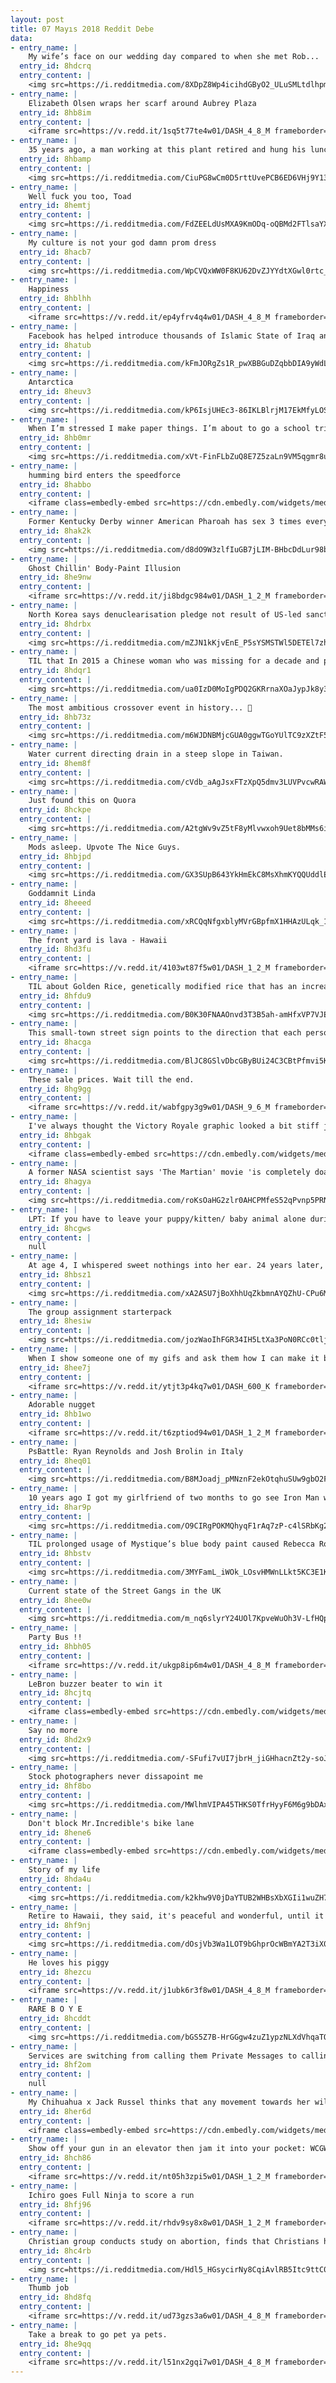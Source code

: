 ```yaml
---
layout: post
title: 07 Mayıs 2018 Reddit Debe
data:
- entry_name: |
    My wife’s face on our wedding day compared to when she met Rob...
  entry_id: 8hdcrq
  entry_content: |
    <img src=https://i.redditmedia.com/8XDpZ8Wp4icihdGByO2_ULuSMLtdlhpmxs1jAK38B04.jpg?s=d18bc141926da5457c50f445d4a69ba5 frameborder=0>
- entry_name: |
    Elizabeth Olsen wraps her scarf around Aubrey Plaza
  entry_id: 8hb8im
  entry_content: |
    <iframe src=https://v.redd.it/1sq5t77te4w01/DASH_4_8_M frameborder=0></iframe>
- entry_name: |
    35 years ago, a man working at this plant retired and hung his lunch pail (lunch box) from the ceiling of this warehouse. Ever since then, whenever someone retires here, they also hang their lunch pail.
  entry_id: 8hbamp
  entry_content: |
    <img src=https://i.redditmedia.com/CiuPG8wCm0D5rttUvePCB6ED6VHj9Y131Pfoyc7K8TA.jpg?s=90a536393deb29680273d4ebcecd5197 frameborder=0>
- entry_name: |
    Well fuck you too, Toad
  entry_id: 8hemtj
  entry_content: |
    <img src=https://i.redditmedia.com/FdZEELdUsMXA9KmODq-oQBMd2FTlsaYX_Nyj3PP5alc.jpg?s=088d48867dd53dec1b37541f0473b8a6 frameborder=0>
- entry_name: |
    My culture is not your god damn prom dress
  entry_id: 8hacb7
  entry_content: |
    <img src=https://i.redditmedia.com/WpCVQxWW0F8KU62DvZJYYdtXGwl0rtc_DHQKS2qNxRw.jpg?s=cbbaa7839e529e090c0a77fa61c0a2e2 frameborder=0>
- entry_name: |
    Happiness
  entry_id: 8hblhh
  entry_content: |
    <iframe src=https://v.redd.it/ep4yfrv4q4w01/DASH_4_8_M frameborder=0></iframe>
- entry_name: |
    Facebook has helped introduce thousands of Islamic State of Iraq and the Levant (Isil) extremists to one another, via its 'suggested friends' feature...allowing them to develop fresh terror networks and even recruit new members to their cause.
  entry_id: 8hatub
  entry_content: |
    <img src=https://i.redditmedia.com/kFmJORgZs1R_pwXBBGuDZqbbDIA9yWdLnuEl4z4VGM0.jpg?s=9cb8bbab5856bf57aef9dd20229e5cfb frameborder=0>
- entry_name: |
    Antarctica
  entry_id: 8heuv3
  entry_content: |
    <img src=https://i.redditmedia.com/kP6IsjUHEc3-86IKLBlrjM17EkMfyLOSmY-n38wj0kQ.jpg?s=60e424dc579964eac0c58565f3752e3d frameborder=0>
- entry_name: |
    When I’m stressed I make paper things. I’m about to go a school trip with 124 kids so I made a teeny tiny paper Ms. Frizzle. Enjoy!
  entry_id: 8hb0mr
  entry_content: |
    <img src=https://i.redditmedia.com/xVt-FinFLbZuQ8E7Z5zaLn9VM5qgmr8umhEtS-CRtjY.jpg?s=12bb0d5207153573f16486d1a705241d frameborder=0>
- entry_name: |
    humming bird enters the speedforce
  entry_id: 8habbo
  entry_content: |
    <iframe class=embedly-embed src=https://cdn.embedly.com/widgets/media.html?src=https%3A%2F%2Fgfycat.com%2Fifr%2FEminentSoupyBat&url=https%3A%2F%2Fgfycat.com%2FEminentSoupyBat&image=https%3A%2F%2Fthumbs.gfycat.com%2FEminentSoupyBat-size_restricted.gif&key=522baf40bd3911e08d854040d3dc5c07&type=text%2Fhtml&schema=gfycat width=600 height=515 scrolling=no frameborder=0 allowfullscreen></iframe>
- entry_name: |
    Former Kentucky Derby winner American Pharoah has sex 3 times every day & his owners charge a $200,000 fee per impregnation, which generates about $30,000,000 a year annually
  entry_id: 8hak2k
  entry_content: |
    <img src=https://i.redditmedia.com/d8dO9W3zlfIuGB7jLIM-BHbcDdLur98bi3ynwpXPPyA.jpg?s=4f6bd7ff91f90d48e8ef2e91a84eac32 frameborder=0>
- entry_name: |
    Ghost Chillin' Body-Paint Illusion
  entry_id: 8he9nw
  entry_content: |
    <iframe src=https://v.redd.it/ji8bdgc984w01/DASH_1_2_M frameborder=0></iframe>
- entry_name: |
    North Korea says denuclearisation pledge not result of US-led sanctions
  entry_id: 8hdrbx
  entry_content: |
    <img src=https://i.redditmedia.com/mZJN1kKjvEnE_P5sYSMSTWl5DETEl7zh2Pr2Af5eOm0.jpg?s=675c1e8156c1888a258f7fa0afb1dfcf frameborder=0>
- entry_name: |
    TIL that In 2015 a Chinese woman who was missing for a decade and presumed dead was found living in an internet cafe playing games for 10 years.
  entry_id: 8hdqr1
  entry_content: |
    <img src=https://i.redditmedia.com/ua0IzD0MoIgPDQ2GKRrnaXOaJypJk8y3E9W5bBc0i_s.jpg?s=df00408d4b08f562917ed62d4cba9dd6 frameborder=0>
- entry_name: |
    The most ambitious crossover event in history... 👀
  entry_id: 8hb73z
  entry_content: |
    <img src=https://i.redditmedia.com/m6WJDNBMjcGUA0ggwTGoYUlTC9zXZtF5GSIb-0XDqmw.jpg?s=42479be9b56e76103e92ada1c494c54e frameborder=0>
- entry_name: |
    Water current directing drain in a steep slope in Taiwan.
  entry_id: 8hem8f
  entry_content: |
    <img src=https://i.redditmedia.com/cVdb_aAgJsxFTzXpQ5dmv3LUVPvcwRAW2LP20PziITk.jpg?s=516d3af3f0781a8da6c4700c7d96b3df frameborder=0>
- entry_name: |
    Just found this on Quora
  entry_id: 8hckpe
  entry_content: |
    <img src=https://i.redditmedia.com/A2tgWv9vZ5tF8yMlvwxoh9Uet8bMMs6iI-l0STZc-k0.jpg?s=02d1b4f76d171f0025d1ea5e20e776e3 frameborder=0>
- entry_name: |
    Mods asleep. Upvote The Nice Guys.
  entry_id: 8hbjpd
  entry_content: |
    <img src=https://i.redditmedia.com/GX3SUpB643YkHmEkC8MsXhmKYQQUddlEymrkf0NOEQw.jpg?s=88975aab8f528068562634441b32692b frameborder=0>
- entry_name: |
    Goddamnit Linda
  entry_id: 8heeed
  entry_content: |
    <img src=https://i.redditmedia.com/xRCQqNfgxblyMVrGBpfmX1HHAzULqk_1t5UdFHFI1wY.jpg?s=5bfcf4b2accb1016b17e698f178e4ebf frameborder=0>
- entry_name: |
    The front yard is lava - Hawaii
  entry_id: 8hd3fu
  entry_content: |
    <iframe src=https://v.redd.it/4103wt87f5w01/DASH_1_2_M frameborder=0></iframe>
- entry_name: |
    TIL about Golden Rice, genetically modified rice that has an increased nutritional value in an attempt to fight malnutrition in poverty stricken places.
  entry_id: 8hfdu9
  entry_content: |
    <img src=https://i.redditmedia.com/B0K30FNAAOnvd3T3B5ah-amHfxVP7VJEudqW2TqOsug.jpg?s=1393bbf7c1ab7eae2119fcd4c99f9db0 frameborder=0>
- entry_name: |
    This small-town street sign points to the direction that each person in town lives.
  entry_id: 8hacga
  entry_content: |
    <img src=https://i.redditmedia.com/BlJC8GSlvDbcGByBUi24C3CBtPfmvi5K4QokbqkNPew.jpg?s=b0d4ac08cd36ac050235cda8d7d1077e frameborder=0>
- entry_name: |
    These sale prices. Wait till the end.
  entry_id: 8hg9gg
  entry_content: |
    <iframe src=https://v.redd.it/wabfgpy3g9w01/DASH_9_6_M frameborder=0></iframe>
- entry_name: |
    I've always thought the Victory Royale graphic looked a bit stiff just popping up on the screen. Thought I'd try my hand at animating it!
  entry_id: 8hbgak
  entry_content: |
    <iframe class=embedly-embed src=https://cdn.embedly.com/widgets/media.html?src=https%3A%2F%2Fgfycat.com%2Fifr%2FWhirlwindPositiveAnnashummingbird&url=https%3A%2F%2Fgfycat.com%2Fgifs%2Fdetail%2FWhirlwindPositiveAnnashummingbird&image=https%3A%2F%2Fthumbs.gfycat.com%2FWhirlwindPositiveAnnashummingbird-size_restricted.gif&key=522baf40bd3911e08d854040d3dc5c07&type=text%2Fhtml&schema=gfycat width=600 height=338 scrolling=no frameborder=0 allowfullscreen></iframe>
- entry_name: |
    A former NASA scientist says 'The Martian' movie 'is completely doable.' But Elon Musk's city on Mars is another story.
  entry_id: 8hagya
  entry_content: |
    <img src=https://i.redditmedia.com/roKsOaHG2zlr0AHCPMfeS52qPvnp5PRNcvmgbjuRNGQ.jpg?s=ec8153b12631a5a2c9dd71201f9650c3 frameborder=0>
- entry_name: |
    LPT: If you have to leave your puppy/kitten/ baby animal alone during the day, get them a soft stuffed animal about twice their size. It will help sooth separation anxiety and provide comfort.
  entry_id: 8hcgws
  entry_content: |
    null
- entry_name: |
    At age 4, I whispered sweet nothings into her ear. 24 years later, we’re getting married.
  entry_id: 8hbsz1
  entry_content: |
    <img src=https://i.redditmedia.com/xA2ASU7jBoXhhUqZkbmnAYQZhU-CPu6M2Nl77zOpbjE.jpg?s=7aa47b3b699709bac01d60325585510c frameborder=0>
- entry_name: |
    The group assignment starterpack
  entry_id: 8hesiw
  entry_content: |
    <img src=https://i.redditmedia.com/jozWaoIhFGR34IH5LtXa3PoN0RCc0tlj_hkEXW3WF-s.jpg?s=543684b3b6e383d03eafc5873a126d51 frameborder=0>
- entry_name: |
    When I show someone one of my gifs and ask them how I can make it better.
  entry_id: 8hee7j
  entry_content: |
    <iframe src=https://v.redd.it/ytjt3p4kq7w01/DASH_600_K frameborder=0></iframe>
- entry_name: |
    Adorable nugget
  entry_id: 8hb1wo
  entry_content: |
    <iframe src=https://v.redd.it/t6zptiod94w01/DASH_1_2_M frameborder=0></iframe>
- entry_name: |
    PsBattle: Ryan Reynolds and Josh Brolin in Italy
  entry_id: 8heq01
  entry_content: |
    <img src=https://i.redditmedia.com/B8MJoadj_pMNznF2ekOtqhuSUw9gbO2FiQjRQoTttgo.jpg?s=5bf6466d6e0a5296aa5598ee8cb1f3b9 frameborder=0>
- entry_name: |
    10 years ago I got my girlfriend of two months to go see Iron Man with me. She only went because it had her man crush RDJ in it. Yesterday we went to IW, now husband and wife, both very excited. What an awesome movie. What an awesome decade.
  entry_id: 8har9p
  entry_content: |
    <img src=https://i.redditmedia.com/O9CIRgPOKMQhyqF1rAq7zP-c4lSRbKg2fg5zQRjyR-k.jpg?s=f5cb029921c41becae324b08c4c9a6c8 frameborder=0>
- entry_name: |
    TIL prolonged usage of Mystique’s blue body paint caused Rebecca Romijn’s vomit to turn blue. She threw up on Hugh Jackman after shooting tequila during their final scenes together in X-Men.
  entry_id: 8hbstv
  entry_content: |
    <img src=https://i.redditmedia.com/3MYFamL_iWOk_LOsvHMWnLLkt5KC3E1KbOignswDjOE.jpg?s=fa30fc260d62b750b8e6d57297b65221 frameborder=0>
- entry_name: |
    Current state of the Street Gangs in the UK
  entry_id: 8hee0w
  entry_content: |
    <img src=https://i.redditmedia.com/m_nq6slyrY24UOl7KpveWuOh3V-LfHQpj4CbDATygLk.jpg?s=ed2a5d6c6b52ee1c85b02cc48225b235 frameborder=0>
- entry_name: |
    Party Bus !!
  entry_id: 8hbh05
  entry_content: |
    <iframe src=https://v.redd.it/ukgp8ip6m4w01/DASH_4_8_M frameborder=0></iframe>
- entry_name: |
    LeBron buzzer beater to win it
  entry_id: 8hcjtq
  entry_content: |
    <iframe class=embedly-embed src=https://cdn.embedly.com/widgets/media.html?src=https%3A%2F%2Fstreamable.com%2Fo%2F7imf7&url=https%3A%2F%2Fstreamable.com%2F7imf7&image=https%3A%2F%2Fcdn-b-east.streamable.com%2Fimage%2F7imf7.jpg%3Ftoken%3DexGCBrDUgEEYbM7ejGWfKA%26expires%3D1525663039&key=522baf40bd3911e08d854040d3dc5c07&type=text%2Fhtml&schema=streamable width=600 height=338 scrolling=no frameborder=0 allowfullscreen></iframe>
- entry_name: |
    Say no more
  entry_id: 8hd2x9
  entry_content: |
    <img src=https://i.redditmedia.com/-SFufi7vUI7jbrH_jiGHhacnZt2y-soJQIk_ZqcFCEU.jpg?s=fbb4dee6fbbe893a95dcdeb4fcd9099d frameborder=0>
- entry_name: |
    Stock photographers never dissapoint me
  entry_id: 8hf8bo
  entry_content: |
    <img src=https://i.redditmedia.com/MWlhmVIPA45THKS0TfrHyyF6M6g9bDAx3lrilLPqXbQ.jpg?s=02baf08efe57451295f3ba84140b9380 frameborder=0>
- entry_name: |
    Don't block Mr.Incredible's bike lane
  entry_id: 8hene6
  entry_content: |
    <iframe class=embedly-embed src=https://cdn.embedly.com/widgets/media.html?src=https%3A%2F%2Fgfycat.com%2Fifr%2FYellowUnimportantDutchshepherddog&url=https%3A%2F%2Fgfycat.com%2FYellowUnimportantDutchshepherddog&image=https%3A%2F%2Fthumbs.gfycat.com%2FYellowUnimportantDutchshepherddog-size_restricted.gif&key=522baf40bd3911e08d854040d3dc5c07&type=text%2Fhtml&schema=gfycat width=600 height=337 scrolling=no frameborder=0 allowfullscreen></iframe>
- entry_name: |
    Story of my life
  entry_id: 8hda4u
  entry_content: |
    <img src=https://i.redditmedia.com/k2khw9V0jDaYTUB2WHBsXbXGIi1wuZH7iDrZp8ymy54.jpg?s=52ff91f20ed1051311331d4a3c1b222c frameborder=0>
- entry_name: |
    Retire to Hawaii, they said, it's peaceful and wonderful, until it's not...
  entry_id: 8hf9nj
  entry_content: |
    <img src=https://i.redditmedia.com/dOsjVb3Wa1LOT9bGhprOcWBmYA2T3iX00ZU-h13DpPA.jpg?s=ced3442f47ab8019cfbbf4f3d4084af6 frameborder=0>
- entry_name: |
    He loves his piggy
  entry_id: 8hezcu
  entry_content: |
    <iframe src=https://v.redd.it/j1ubk6r3f8w01/DASH_4_8_M frameborder=0></iframe>
- entry_name: |
    RARE B O Y E
  entry_id: 8hcddt
  entry_content: |
    <img src=https://i.redditmedia.com/bGS5Z7B-HrGGgw4zuZ1ypzNLXdVhqaTOolI1cCDy_ew.jpg?s=0de7a6a0a7c5c335490d4d4f200aebe4 frameborder=0>
- entry_name: |
    Services are switching from calling them Private Messages to calling them Direct Messages because they're not private anymore...
  entry_id: 8hf2om
  entry_content: |
    null
- entry_name: |
    My Chihuahua x Jack Russel thinks that any movement towards her will result in belly scratches.
  entry_id: 8her6d
  entry_content: |
    <iframe class=embedly-embed src=https://cdn.embedly.com/widgets/media.html?src=https%3A%2F%2Fgfycat.com%2Fifr%2FNegativeSlushyArmedcrab&url=https%3A%2F%2Fgfycat.com%2FNegativeSlushyArmedcrab&image=https%3A%2F%2Fthumbs.gfycat.com%2FNegativeSlushyArmedcrab-size_restricted.gif&key=522baf40bd3911e08d854040d3dc5c07&type=text%2Fhtml&schema=gfycat width=600 height=1067 scrolling=no frameborder=0 allowfullscreen></iframe>
- entry_name: |
    Show off your gun in an elevator then jam it into your pocket: WCGW?
  entry_id: 8hch86
  entry_content: |
    <iframe src=https://v.redd.it/nt05h3zpi5w01/DASH_1_2_M frameborder=0></iframe>
- entry_name: |
    Ichiro goes Full Ninja to score a run
  entry_id: 8hfj96
  entry_content: |
    <iframe src=https://v.redd.it/rhdv9sy8x8w01/DASH_1_2_M frameborder=0></iframe>
- entry_name: |
    Christian group conducts study on abortion, finds that Christians have the most abortions. Over 50 percent of the surveyed women who attend church regularly have kept their abortions secret from their church community.
  entry_id: 8hc4rb
  entry_content: |
    <img src=https://i.redditmedia.com/Hdl5_HGsycirNy8CqiAvlRB5Itc9ttC0yq4sd07KoSM.jpg?s=3680380771a562c1a78a80e396b28ac4 frameborder=0>
- entry_name: |
    Thumb job
  entry_id: 8hd8fq
  entry_content: |
    <iframe src=https://v.redd.it/ud73gzs3a6w01/DASH_4_8_M frameborder=0></iframe>
- entry_name: |
    Take a break to go pet ya pets.
  entry_id: 8he9qq
  entry_content: |
    <iframe src=https://v.redd.it/l51nx2gqi7w01/DASH_4_8_M frameborder=0></iframe>
---
```


